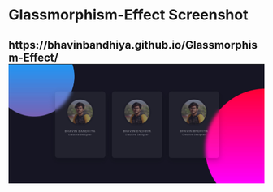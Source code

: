 <h1>Glassmorphism-Effect Screenshot <h2>
  https://bhavinbandhiya.github.io/Glassmorphism-Effect/
<img src="https://github.com/bhavinbandhiya/Glassmorphism-Effect/blob/master/IMG/ss.jpg" alt="">

